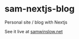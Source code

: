 # sam-nextjs-blog
Personal site / blog with Nextjs

See it live at [samwinslow.net](https://samwinslow.net)
